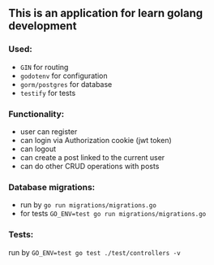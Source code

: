 ## This is an application for learn golang development

### Used:
- `GIN` for routing
- `godotenv` for configuration
- `gorm/postgres` for database
- `testify` for tests

### Functionality:
- user can register
- can login via Authorization cookie (jwt token)
- can logout
- can create a post linked to the current user
- can do other CRUD operations with posts

### Database migrations:
- run by `go run migrations/migrations.go`
- for tests `GO_ENV=test go run migrations/migrations.go`

### Tests:
run by `GO_ENV=test go test ./test/controllers -v`
